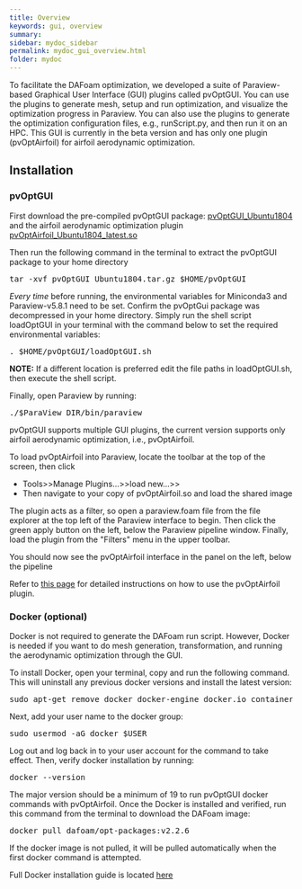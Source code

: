 ```yaml
---
title: Overview
keywords: gui, overview
summary: 
sidebar: mydoc_sidebar
permalink: mydoc_gui_overview.html
folder: mydoc
---
```


To facilitate the DAFoam optimization, we developed a suite of Paraview-based Graphical User Interface (GUI) plugins called pvOptGUI. You can use the plugins to generate mesh, setup and run optimization, and visualize the optimization progress in Paraview. You can also use the plugins to generate the optimization configuration files, e.g., runScript.py, and then run it on an HPC. This GUI is currently in the beta version and has only one plugin (pvOptAirfoil) for airfoil aerodynamic optimization.

## Installation

### pvOptGUI

First download the pre-compiled pvOptGUI package: [pvOptGUI_Ubuntu1804](https://github.com/DAFoam/files/releases/tag/pvOptGUI) and the airfoil aerodynamic optimization plugin [pvOptAirfoil_Ubuntu1804_latest.so](https://github.com/DAFoam/files/releases/tag/pvOptGUI)

Then run the following command in the terminal to extract the pvOptGUI package to your home directory

<pre>
tar -xvf pvOptGUI_Ubuntu1804.tar.gz $HOME/pvOptGUI
</pre>

*Every time* before running, the environmental variables for Miniconda3 and Paraview-v5.8.1 need to be set. Confirm the pvOptGui package was decompressed in your home directory. Simply run the shell script loadOptGUI in your terminal with the command below to set the required environmental variables:

<pre>
. $HOME/pvOptGUI/loadOptGUI.sh
</pre>

**NOTE:** If a different location is preferred edit the file paths in loadOptGUI.sh, then execute the shell script.

Finally, open Paraview by running:

<pre>
./$ParaView_DIR/bin/paraview
</pre>

pvOptGUI supports multiple GUI plugins, the current version supports only airfoil aerodynamic optimization, i.e., pvOptAirfoil.

To load pvOptAirfoil into Paraview, locate the toolbar at the top of the screen, then click 
- Tools>>Manage Plugins...>>load new...>>
- Then navigate to your copy of pvOptAirfoil.so and load the shared image


The plugin acts as a filter, so open a paraview.foam file from the file explorer at the top left of the Paraview interface to begin. Then click the green apply button on the left, below the Paraview pipeline window. Finally, load the plugin from the "Filters" menu in the upper toolbar.

You should now see the pvOptAirfoil interface in the panel on the left, below the pipeline

Refer to [this page](mydoc_gui_pvoptairfoil.html) for detailed instructions on how to use the pvOptAirfoil plugin.


### Docker (optional)

Docker is not required to generate the DAFoam run script. However, Docker is needed if you want to do mesh generation, transformation, and running the aerodynamic optimization through the GUI. 
	
To install Docker, open your terminal, copy and run the following command. This will uninstall any previous docker versions and install the latest version:

<pre>
sudo apt-get remove docker docker-engine docker.io containerd runc && sudo apt-get update && sudo apt-get install apt-transport-https ca-certificates curl gnupg-agent   software-properties-common -y && curl -fsSL https://download.docker.com/linux/ubuntu/gpg | sudo apt-key add - && sudo add-apt-repository "deb [arch=amd64] https:// download. docker.com/linux/ubuntu $(lsb_release -cs) stable" && sudo apt-get update && sudo apt-get install docker docker.io -y
</pre>

Next, add your user name to the docker group:

<pre>
sudo usermod -aG docker $USER
</pre>

Log out and log back in to your user account for the command to take effect. Then, verify docker installation by running:

<pre>
docker --version
</pre>

The major version should be a minimum of 19 to run pvOptGUI docker commands with pvOptAirfoil. Once the Docker is installed and verified, run this command from the terminal to download the DAFoam image:

<pre>
docker pull dafoam/opt-packages:v2.2.6
</pre>

If the docker image is not pulled, it will be pulled automatically when the first docker command is attempted.

Full Docker installation guide is located [here](https://docs.docker.com/engine/install/ubuntu/)

